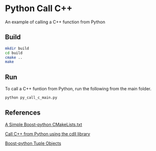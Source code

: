# Python Call C++
An example of calling a C++ function from Python

## Build
```bash
mkdir build
cd build
cmake ..
make
```

## Run
To call a C++ funtion from Python, run the following from the main folder.
```bash
python py_call_c_main.py
```
## References
[A Simple Boost-python CMakeLists.txt](https://gist.github.com/ndevenish/ff771feb6817f7debfa728386110f567#file-readme-md)

[Call C++ from Python using the cdll library](https://www.geeksforgeeks.org/how-to-call-c-c-from-python/)

[Boost-python Tuple Objects](https://docs.python.org/3/c-api/tuple.html)
